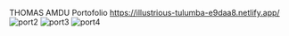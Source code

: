 THOMAS AMDU Portofolio https://illustrious-tulumba-e9daa8.netlify.app/
![port2](https://user-images.githubusercontent.com/40330522/162176898-021e786c-8bcb-48a7-b999-c9ad96bed23e.PNG)
![port3](https://user-images.githubusercontent.com/40330522/162176926-5618b440-2db8-4419-8cb3-1cec661c3d24.PNG)
![port4](https://user-images.githubusercontent.com/40330522/162176941-122cfb6c-e517-49b1-96e2-ffd39bbaa988.PNG)
